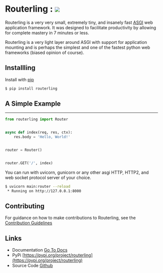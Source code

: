 # Routerling : <img src="https://img.shields.io/badge/coverage-92%25-green" />

Routerling is a very very small, extremely tiny, and insanely fast [ASGI]() web application framework. It was designed to facilitate productivity by allowing for complete mastery in 7 minutes or less.

Routerling is a very light layer around ASGI with support for application mounting and is perhaps the simplest and one of the fastest python web frameworks (biased opinion of course).


## Installling
Install with [pip](https://pip.pypa.io/en/stable/getting-started/)
```sh
$ pip install routerling
```

## A Simple Example
<hr/>

```py
from routerling import Router


async def index(req, res, ctx):
    res.body = 'Hello, World!'


router = Router()


router.GET('/', index)
```

You can run with uvicorn, gunicorn or any other asgi HTTP, HTTP2, and web socket protocol server of your choice.
```sh
$ uvicorn main:router --reload
 * Running on http://127.0.0.1:8000
```


## Contributing

For guidance on how to make contributions to Routerling, see the [Contribution Guidelines](contributions.md)


## Links

- Documentation [Go To Docs](https://rayattack.github.io/routerling)
- PyPi [https://pypi.org/project/routerling](https://pypi.org/project/routerling)
- Source Code [Github](https://github.com/rayattack/routerling)
